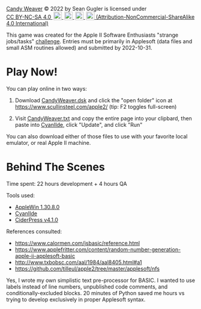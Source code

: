 <!--
Candy Weaver © 2022 by Sean Gugler is licensed under CC BY-NC-SA 4.0 (Attribution-NonCommercial-ShareAlike 4.0 International). To view a copy of this license, visit http://creativecommons.org/licenses/by-nc-sa/4.0/
-->
<p xmlns:cc="http://creativecommons.org/ns#" xmlns:dct="http://purl.org/dc/terms/">
 <a property="dct:title" rel="cc:attributionURL" href="https://github.com/sean-gugler/candyweaver">Candy Weaver</a>
 © 2022 by <span property="cc:attributionName">Sean Gugler</span>
 is licensed under 
 <a href="http://creativecommons.org/licenses/by-nc-sa/4.0/?ref=chooser-v1" target="_blank" rel="license noopener noreferrer" style="display:inline-block;">CC BY-NC-SA 4.0
  <img style="height:22px!important;margin-left:3px;vertical-align:text-bottom;" src="https://mirrors.creativecommons.org/presskit/icons/cc.svg?ref=chooser-v1">
  <img style="height:22px!important;margin-left:3px;vertical-align:text-bottom;" src="https://mirrors.creativecommons.org/presskit/icons/by.svg?ref=chooser-v1">
  <img style="height:22px!important;margin-left:3px;vertical-align:text-bottom;" src="https://mirrors.creativecommons.org/presskit/icons/nc.svg?ref=chooser-v1">
  <img style="height:22px!important;margin-left:3px;vertical-align:text-bottom;" src="https://mirrors.creativecommons.org/presskit/icons/sa.svg?ref=chooser-v1">
  (Attribution-NonCommercial-ShareAlike 4.0 International)
 </a>
</p>

This game was created for the Apple II Software Enthusiasts "strange jobs/tasks" [challenge](https://www.callapple.org/programming/apple-ii-software-enthusiasts-summer-2022-challenge/). Entries must be primarily in Applesoft (data files and small ASM routines allowed) and submitted by 2022-10-31.

# Play Now!

You can play online in two ways:

1. Download [CandyWeaver.dsk](https://github.com/sean-gugler/candy-weaver/raw/main/CandyWeaver.dsk) and click the "open folder" icon at https://www.scullinsteel.com/apple2/ (tip: F2 toggles full-screen)

2. Visit [CandyWeaver.txt](https://github.com/sean-gugler/candy-weaver/raw/main/CANDYWEAVER.txt) and copy the entire page into your clipbard, then paste into [CyanIIde](https://www.paleotronic.com/applesoft/), click "Update", and click "Run"

You can also download either of those files to use with your favorite local emulator, or real Apple II machine.

# Behind The Scenes

Time spent: 22 hours development + 4 hours QA

Tools used:
* [AppleWin 1.30.8.0](https://github.com/AppleWin/AppleWin)
* [CyanIIde](https://www.paleotronic.com/applesoft/)
* [CiderPress v4.1.0](http://a2ciderpress.com/)

References consulted:
* https://www.calormen.com/jsbasic/reference.html
* https://www.applefritter.com/content/random-number-generation-apple-ii-applesoft-basic
* http://www.txbobsc.com/aal/1984/aal8405.html#a1
* https://github.com/tilleul/apple2/tree/master/applesoft/nfs

Yes, I wrote my own simplistic text pre-processor for BASIC. I wanted to use labels instead of line numbers, unpublished code comments, and conditionally-excluded blocks. 20 minutes of Python saved me hours vs trying to develop exclusively in proper Applesoft syntax.
